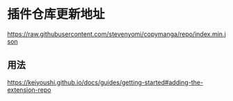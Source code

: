 # 插件仓库更新地址

https://raw.githubusercontent.com/stevenyomi/copymanga/repo/index.min.json

## 用法

https://keiyoushi.github.io/docs/guides/getting-started#adding-the-extension-repo
